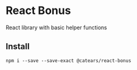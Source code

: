 # React Bonus

React library with basic helper functions

## Install

```
npm i --save --save-exact @catears/react-bonus
```
